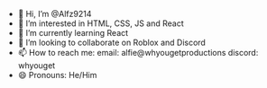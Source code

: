 - 👋 Hi, I’m @Alfz9214
- 👀 I’m interested in HTML, CSS, JS and React
- 🌱 I’m currently learning React
- 💞️ I’m looking to collaborate on Roblox and Discord
- 📫 How to reach me: email: alfie@whyougetproductions discord: whyouget
- 😄 Pronouns: He/Him

<!---
Alfz9214/Alfz9214 is a ✨ special ✨ repository because its `README.md` (this file) appears on your GitHub profile.
You can click the Preview link to take a look at your changes.
--->
